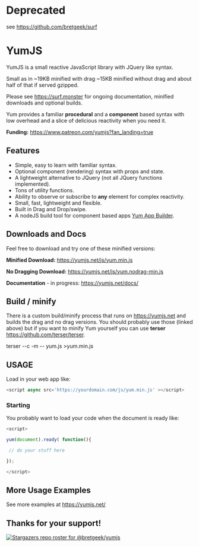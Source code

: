 

# Deprecated
see https://github.com/bretgeek/surf

# YumJS
YumJS is a small reactive JavaScript library with JQuery like syntax. 

Small as in ~19KB minified with drag ~15KB minified without drag and about half of that if served gzipped.

Please see https://surf.monster for ongoing documentation, minified downloads and optional builds.


Yum provides a familiar **procedural** and a **component** based syntax with low overhead and a slice of delicious reactivity when you need it.


**Funding:** https://www.patreon.com/yumjs?fan_landing=true

## Features

  -  Simple, easy to learn with familiar syntax.
  -  Optional component (rendering) syntax with props and state.
  -  A lightweight alternative to JQuery (not all JQuery functions implemented).
  -  Tons of utility functions.
  -  Ability to observe or subscribe to **any** element for complex reactivity.
  -  Small, fast, lightweight and flexible.
  -  Built in Drag and Drop/swipe.
  -  A nodeJS build tool for component based apps [Yum App Builder](https://github.com/bretgeek/yumapp/).
    
## Downloads and Docs

Feel free to download and try one of these minified versions:

**Minified Download:** https://yumjs.net/js/yum.min.js

**No Dragging Download:** https://yumjs.net/js/yum.nodrag-min.js

**Documentation** - in progress: https://yumjs.net/docs/


## Build / minify
There is a custom build/minify process that runs on https://yumjs.net and builds the drag and no drag versions. You should probably use those (linked above) but if you want to minify Yum yourself you can use **terser** https://github.com/terser/terser.

 
terser --c -m -- yum.js >yum.min.js



## USAGE
Load in your web app like:
```javascript
<script async src='https://yourdomain.com/js/yum.min.js' ></script>
```

### Starting
You probably want to load your code when the document is ready like:


```javascript
<script>

yum(document).ready( function(){

 // do your stuff here

});

</script>
```
## More Usage Examples
See more examples at https://yumjs.net/

## Thanks for your support!

[![Stargazers repo roster for @bretgeek/yumjs](https://reporoster.com/stars/bretgeek/yumjs)](https://github.com/bretgeek/yumjs/stargazers)
